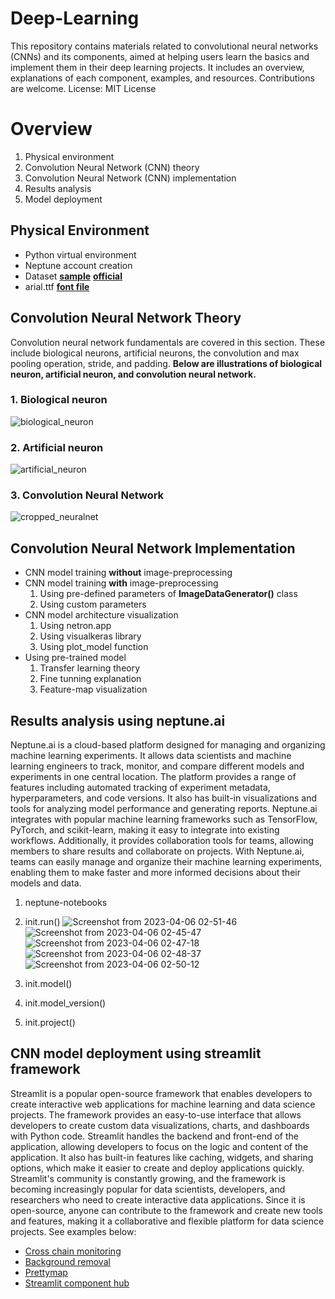# Deep-Learning
This repository contains materials related to convolutional neural networks (CNNs) and its components, aimed at helping users learn the basics and implement them in their deep learning projects. It includes an overview, explanations of each component, examples, and resources. Contributions are welcome. License: MIT License

# Overview
1. Physical environment
2. Convolution Neural Network (CNN) theory
3. Convolution Neural Network (CNN) implementation
4. Results analysis
5. Model deployment

## Physical Environment
* Python virtual environment
* Neptune account creation
* Dataset **[sample](https://github.com/yagnikposhiya/Deep-Learning/tree/main/v1/_data_)** **[official](https://www.kaggle.com/datasets/sriramr/fruits-fresh-and-rotten-for-classification)**
* arial.ttf **[font file](https://github.com/yagnikposhiya/Deep-Learning/tree/main/v1/_font_)**

## Convolution Neural Network Theory
Convolution neural network fundamentals are covered in this section. These include biological neurons, artificial neurons, the convolution and max pooling operation, stride, and padding. **Below are illustrations of biological neuron, artificial neuron, and convolution neural network.**

### 1. Biological neuron
![biological_neuron](https://user-images.githubusercontent.com/89079815/230206085-2ca8def8-e3ac-476b-944c-c5653269e41d.png)

### 2. Artificial neuron
![artificial_neuron](https://user-images.githubusercontent.com/89079815/230207167-b05486c9-c086-4fc1-b46a-5e0fc6f0f36a.png)

### 3. Convolution Neural Network 
![cropped_neuralnet](https://user-images.githubusercontent.com/89079815/230207691-e08606a2-edf1-4718-a028-f52c9ed1f205.png)

## Convolution Neural Network Implementation
* CNN model training **without** image-preprocessing
* CNN model training **with** image-preprocessing
  1. Using pre-defined parameters of **ImageDataGenerator()** class
  2. Using custom parameters
* CNN model architecture visualization
  1. Using netron.app
  2. Using visualkeras library
  3. Using plot_model function
* Using pre-trained model
  1. Transfer learning theory
  2. Fine tunning explanation
  3. Feature-map visualization

## Results analysis using neptune.ai
Neptune.ai is a cloud-based platform designed for managing and organizing machine learning experiments. It allows data scientists and machine learning engineers to track, monitor, and compare different models and experiments in one central location. The platform provides a range of features including automated tracking of experiment metadata, hyperparameters, and code versions. It also has built-in visualizations and tools for analyzing model performance and generating reports. Neptune.ai integrates with popular machine learning frameworks such as TensorFlow, PyTorch, and scikit-learn, making it easy to integrate into existing workflows. Additionally, it provides collaboration tools for teams, allowing members to share results and collaborate on projects. With Neptune.ai, teams can easily manage and organize their machine learning experiments, enabling them to make faster and more informed decisions about their models and data.

  1. neptune-notebooks
  2. init.run()
  ![Screenshot from 2023-04-06 02-51-46](https://user-images.githubusercontent.com/89079815/230214355-2938edc6-f9ac-468b-b719-9ede8150f1f6.png)
  ![Screenshot from 2023-04-06 02-45-47](https://user-images.githubusercontent.com/89079815/230213300-d8b4206f-8193-41b9-b183-65845382f395.png)
  ![Screenshot from 2023-04-06 02-47-18](https://user-images.githubusercontent.com/89079815/230213503-f18929e5-3c57-4482-a2b2-09c5f3790611.png)
  ![Screenshot from 2023-04-06 02-48-37](https://user-images.githubusercontent.com/89079815/230213774-a1164753-ab96-45e2-b5e3-e51a49c99f3e.png)
  ![Screenshot from 2023-04-06 02-50-12](https://user-images.githubusercontent.com/89079815/230214103-3f7e2bca-f9e9-4101-9cab-2e89339c70ad.png)

  
  
  3. init.model()
  4. init.model_version()
  5. init.project()
  
## CNN model deployment using streamlit framework
Streamlit is a popular open-source framework that enables developers to create interactive web applications for machine learning and data science projects. The framework provides an easy-to-use interface that allows developers to create custom data visualizations, charts, and dashboards with Python code. Streamlit handles the backend and front-end of the application, allowing developers to focus on the logic and content of the application. It also has built-in features like caching, widgets, and sharing options, which make it easier to create and deploy applications quickly. Streamlit's community is constantly growing, and the framework is becoming increasingly popular for data scientists, developers, and researchers who need to create interactive data applications. Since it is open-source, anyone can contribute to the framework and create new tools and features, making it a collaborative and flexible platform for data science projects. See examples below:

* [Cross chain monitoring](https://cross-chain-monitoring.streamlit.app/)
* [Background removal](https://bgremoval.streamlit.app/)
* [Prettymap](https://chrieke-prettymapp-streamlit-prettymappapp-1k0qxh.streamlit.app/)
* [Streamlit component hub](https://components.streamlit.app/)
